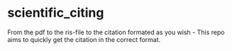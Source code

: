 # scientific_citing
From the pdf to the ris-file to the citation formated as you wish - This repo aims to quickly get the citation in the correct format.
